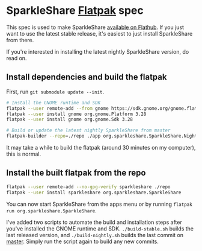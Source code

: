 # SparkleShare [Flatpak](http://flatpak.org/) spec

This spec is used to make SparkleShare [available on Flathub](https://flathub.org/apps/details/org.sparkleshare.SparkleShare). If you just want to use the latest stable release, it's easiest to just install SparkleShare from there.

If you're interested in installing the latest nightly SparkleShare version, do read on.


## Install dependencies and build the flatpak

First, run `git submodule update --init`.


```bash
# Install the GNOME runtime and SDK
flatpak --user remote-add --from gnome https://sdk.gnome.org/gnome.flatpakrepo
flatpak --user install gnome org.gnome.Platform 3.28
flatpak --user install gnome org.gnome.Sdk 3.28

# Build or update the latest nightly SparkleShare from master
flatpak-builder --repo=./repo ./app org.sparkleshare.SparkleShare.Nightly.yml
```

It may take a while to build the flatpak (around 30 minutes on my computer), this is normal.


## Install the built flatpak from the repo

```bash
flatpak --user remote-add --no-gpg-verify sparkleshare ./repo
flatpak --user install sparkleshare org.sparkleshare.SparkleShare
```

You can now start SparkleShare from the apps menu or by running `flatpak run org.sparkleshare.SparkleShare`.

I've added two scripts to automate the build and installation steps after you've installed the GNOME runtime and SDK. `./build-stable.sh` builds the last released version, and `./build-nightly.sh` builds the last commit on [master](https://www.github.com/hbons/SparkleShare/tree/master). Simply run the script again to build any new commits.

